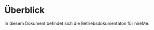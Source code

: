 Überblick
====================

In diesem Dokument befindet sich die Betriebsdokumentaton für hireMe.